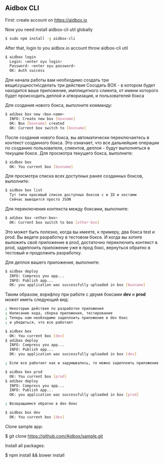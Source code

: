 ## Aidbox CLI

First: create account on https://aidbox.io

Now you need install aidbox-cli util globally

``` bash
$ sudo npm install -g aidbox-cli
```

After that, login to you aidbox.io account throw aidbox-cli util

``` bash
$ aidbox login
  Login: <enter oyu login>
  Password: <enter oyu password>
  OK: Auth success
```

Для начала работы вам необходимо создать три вещи\сущности\сделать три действия
Сооздать BOX - в котором будет находится ваше приложение, имплицитного слиента, от имени которого будет происходить деплой и атворизация, и пользователей бокса

Для создания нового бокса, выполните комманду:

``` bash
$ adibox box new <box-name>
  INFO: Create new box [boxname]
  OK: Box [boxname] created
  OK: Current box switch to [boxname]
``` 

После создания нового бокса, вы автоматически переключаетесь в контекст созданного бокса. Это означает, что все дальнейшие операции по созданию пользователе, слиентов, деплоя - будут выполняться в текущем боксе. 
Для просмотра текущего бокса, выполните:

``` bash
$ aidbox box
  OK: You current box [boxname]
``` 
Для просмотра списка всех доступных ранее созданных боксов, выполните:
``` bash
$ aidbox box list
  Тут типа красивый список доступных боксов с и ID и хостами
  Сейчас выводится просто JSON
```

Для переключения контекста между боксами, выполните:
``` bash
$ adibox box <other-box>
  OK: Current box switch to box [other-box]
```

Это может быть полезно, когда вы имеете, к примеру, два бокса test и prod. Вы ведете разработку в тестовом боксе. И когда вы хотите выложить своё приложение в prod, достаточно переключить контекст в prod, задеплоить приложение уже в прод бокс, вернуться обратно в тестовый и продолжить разработку.

Для деплоя вашего приложения, выполните:

``` bash
$ aidbox deploy
  INFO: Compress you app...
  INFO: Publish app...
  OK: you application was successfully uploaded in box [boxname]
```
Таким образом, воркфлоу при работе с двумя боксами __dev__ и __prod__ может иметь следующий вид:

``` bash
; Некоторые действия по разработке приложения
; Написание кода, сборка приложения, тестирование
; Теперь нам необходимо задеплоить приложение в dev бокс
; и убедиться, что все работает

$ aidbox box 
  OK: You current box [dev]
$ adibox deploy
  INFO: Compress you app...
  INFO: Publish app...
  OK: you application was successfully uploaded in box [dev]

; Если все работает как и задумывалось, то можно задеплоить приложение в prod бокс

$ aidbox box prod
  OK: You current box [prod]
$ adibox deploy
  INFO: Compress you app...
  INFO: Publish app...
  OK: you application was successfully uploaded in box [prod]

; Возвращаемся обратно в dev бокс

$ aidbox box dev
  OK: You current box [dev]
```
Clone sample app:

$ git clone https://github.com/Aidbox/sample.git

Install all packages:

$ npm install && bower install
